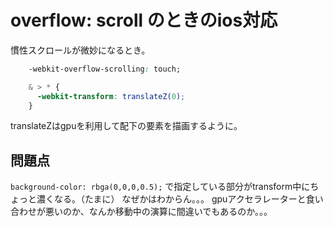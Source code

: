 # overflow: scroll のときのios対応

慣性スクロールが微妙になるとき。

```css
    -webkit-overflow-scrolling: touch;

    & > * {
      -webkit-transform: translateZ(0);
    }

```

translateZはgpuを利用して配下の要素を描画するように。

## 問題点

`background-color: rbga(0,0,0,0.5);` で指定している部分がtransform中にちょっと濃くなる。（たまに）
なぜかはわからん。。。
gpuアクセラレーターと食い合わせが悪いのか、なんか移動中の演算に間違いでもあるのか。。。
